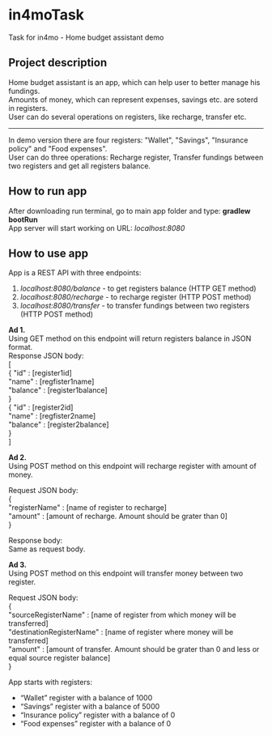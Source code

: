 # in4moTask
Task for in4mo - Home budget assistant demo<br>

## Project description   
Home budget assistant is an app, which can help user to better manage his fundings.   
Amounts of money, which can represent expenses, savings etc. are soterd in registers.   
User can do several operations on registers, like recharge, transfer etc.   

------
In demo version there are four registers: "Wallet", "Savings", "Insurance policy" and "Food expenses".   
User can do three operations: Recharge register, Transfer fundings between two registers and get all registers balance.

## How to run app
After downloading run terminal, go to main app folder and type: **gradlew bootRun**  
App server will start working on URL: *localhost:8080*

## How to use app
App is a REST API with three endpoints:   
1. *localhost:8080/balance* - to get registers balance (HTTP GET method)
2. *localhost:8080/recharge* - to recharge register (HTTP POST method)
3. *localhost:8080/transfer* - to transfer fundings between two registers (HTTP POST method)

**Ad 1.**   
Using GET method on this endpoint will return registers balance in JSON format.   
Response JSON body:   
[  
  {
    "id" : [register1id]  
    "name" : [regfister1name]   
    "balance" : [register1balance]   
  }   
  {
    "id" : [register2id]  
    "name" : [regfister2name]   
    "balance" : [register2balance]   
  }  
]

**Ad 2.**   
Using POST method on this endpoint will recharge register with amount of money.    

Request JSON body:    
{    
"registerName" : [name of register to recharge]    
"amount" : [amount of recharge. Amount should be grater than 0]    
}    
    
Response body:   
Same as request body.  
    
**Ad 3.**    
Using POST method on this endpoint will transfer money between two register.    

Request JSON body:    
{   
"sourceRegisterName" : [name of register from which money will be transferred]   
"destinationRegisterName" : [name of register where money will be transferred]   
"amount" : [amount of transfer. Amount should be grater than 0 and less or equal source register balance]   
}   
   
App starts with registers:
- “Wallet” register with a balance of 1000
- “Savings” register with a balance of 5000
- “Insurance policy” register with a balance of 0
- “Food expenses” register with a balance of 0
